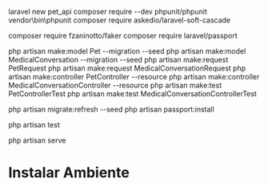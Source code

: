 
laravel new pet_api
composer require --dev phpunit/phpunit
vendor\bin\phpunit
composer require askedio/laravel-soft-cascade

composer require fzaninotto/faker
composer require laravel/passport


php artisan make:model Pet --migration --seed
php artisan make:model MedicalConversation --migration --seed
php artisan make:request PetRequest
php artisan make:request MedicalConversationRequest
php artisan make:controller PetController --resource
php artisan make:controller MedicalConversationController --resource
php artisan make:test PetControllerTest
php artisan make:test MedicalConversationControllerTest

php artisan migrate:refresh --seed
php artisan passport:install



php artisan test

php artisan serve


# Instalar Ambiente